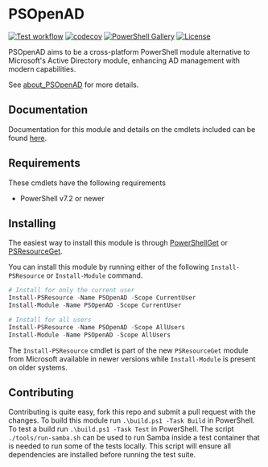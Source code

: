 # PSOpenAD

[![Test workflow](https://github.com/jborean93/PSOpenAD/workflows/Test%20PSOpenAD/badge.svg)](https://github.com/jborean93/PSOpenAD/actions/workflows/ci.yml)
[![codecov](https://codecov.io/gh/jborean93/PSOpenAD/branch/main/graph/badge.svg?token=b51IOhpLfQ)](https://codecov.io/gh/jborean93/PSOpenAD)
[![PowerShell Gallery](https://img.shields.io/powershellgallery/dt/PSOpenAD.svg)](https://www.powershellgallery.com/packages/PSOpenAD)
[![License](https://img.shields.io/badge/license-MIT-blue.svg)](https://github.com/jborean93/PSOpenAD/blob/main/LICENSE)

PSOpenAD aims to be a cross-platform PowerShell module alternative to Microsoft's Active Directory module, enhancing AD management with modern capabilities.

See [about_PSOpenAD](docs/en-US/about_PSOpenAD.md) for more details.

## Documentation

Documentation for this module and details on the cmdlets included can be found [here](docs/en-US/PSOpenAD.md).

## Requirements

These cmdlets have the following requirements

* PowerShell v7.2 or newer

## Installing

The easiest way to install this module is through [PowerShellGet](https://docs.microsoft.com/en-us/powershell/gallery/overview) or [PSResourceGet](https://learn.microsoft.com/en-us/powershell/module/microsoft.powershell.psresourceget/?view=powershellget-3.x).

You can install this module by running either of the following `Install-PSResource` or `Install-Module` command.

```powershell
# Install for only the current user
Install-PSResource -Name PSOpenAD -Scope CurrentUser
Install-Module -Name PSOpenAD -Scope CurrentUser

# Install for all users
Install-PSResource -Name PSOpenAD -Scope AllUsers
Install-Module -Name PSOpenAD -Scope AllUsers
```

The `Install-PSResource` cmdlet is part of the new `PSResourceGet` module from Microsoft available in newer versions while `Install-Module` is present on older systems.

## Contributing

Contributing is quite easy, fork this repo and submit a pull request with the changes.
To build this module run `.\build.ps1 -Task Build` in PowerShell.
To test a build run `.\build.ps1 -Task Test` in PowerShell.
The script `./tools/run-samba.sh` can be used to run Samba inside a test container that is needed to run some of the tests locally.
This script will ensure all dependencies are installed before running the test suite.
